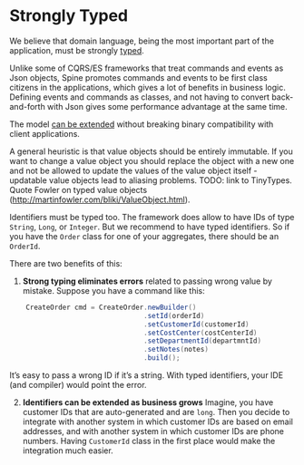 # Strongly Typed

We believe that domain language, being the most important part of the
application, must be strongly [typed](http://martinfowler.com/ieeeSoftware/whenType.pdf).

Unlike some of  CQRS/ES frameworks that treat commands and events as Json objects, Spine promotes commands and events to be first class citizens in the applications, which gives a lot of benefits in business logic. Defining events and commands as classes, and not having to convert back-and-forth with Json gives some performance advantage at the same time.

  The model [can be extended](https://developers.google.com/protocol-buffers/docs/proto3#updating) without breaking binary compatibility with client applications.
  
A general heuristic is that value objects should be entirely immutable. If you want to change a value object you should replace the object with a new one and not be allowed to update the values of the value object itself - updatable value objects lead to aliasing problems.
TODO: link to TinyTypes. Quote Fowler on typed value objects (http://martinfowler.com/bliki/ValueObject.html).


Identifiers must be typed too. The framework does allow to have IDs of type
`String`, `Long`, or `Integer`.
But we recommend to have typed identifiers. So if you have the
`Order` class for one of your aggregates, there should be an `OrderId`.

There are two benefits of this:
1. **Strong typing eliminates errors** related to passing wrong value by mistake.
Suppose you have a command like this:
```java
    CreateOrder cmd = CreateOrder.newBuilder()
                                 .setId(orderId)
                                 .setCustomerId(customerId)
                                 .setCostCenter(costCenterId)
                                 .setDepartmentId(departmntId)
                                 .setNotes(notes)
                                 .build();
```
It’s easy to pass a wrong ID if it’s a string. With typed identifiers, your
IDE (and compiler) would point the error.

2. **Identifiers can be extended as business grows**
Imagine, you have customer IDs that are auto-generated and are `long`.
Then you decide to integrate with another system in which customer IDs
are based on email addresses, and with another system in which customer IDs are
phone numbers. Having `CustomerId` class in the first place would make the
integration much easier.